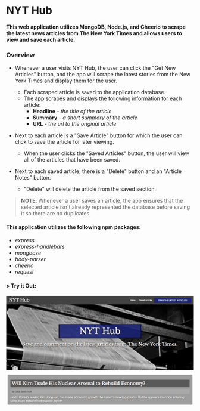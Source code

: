 # NYT Hub
__This web application utilizes MongoDB, Node.js, and Cheerio to scrape the latest news articles from The New York Times and allows users to view and save each article.__

### Overview
* Whenever a user visits NYT Hub, the user can click the "Get New Articles" button, and the app will scrape the latest stories from the New York Times and display them for the user. 
    * Each scraped article is saved to the application database.
    * The app scrapes and displays the following information for each article:
        * __Headline__ - _the title of the article_
        * __Summary__ - _a short summary of the article_
        * __URL__ - _the url to the original article_

* Next to each article is a "Save Article" button for which the user can click to save the article for later viewing. 
    * When the user clicks the "Saved Articles" button, the user will view all of the articles that have been saved. 

* Next to each saved article, there is a "Delete" button and an "Article Notes" button.
    * "Delete" will delete the article from the saved section.
    <!-- * "Article Notes" allows the user to view all of the user-created comments on the selected article. -->

<!-- * The "Article Notes" button also allows users leave a comment on the selected article. 
    * The comments are saved to the database and associated with their articles. 
    * Users are able to delete comments left on the articles. 
    * All stored comments are visible to every user. -->

> __NOTE__: Whenever a user saves an article, the app ensures that the selected article isn't already represented the database before saving it so there are no duplicates.

#### This application utilizes the following npm packages:
* _express_ 
* _express-handlebars_
* _mongoose_
* _body-parser_
* _cheerio_
* _request_

<!-- #### > Deployed Site: https://fathomless-anchorage-80269.herokuapp.com/ -->

#### > __Try it Out:__
[![NYT Hub](public/assets/images/nythub.png)](https://fathomless-anchorage-80269.herokuapp.com/)





